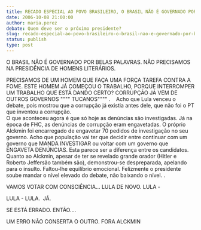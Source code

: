 ```yaml
---
title: RECADO ESPECIAL AO POVO BRASILEIRO, O BRASIL NÃO É GOVERNADO POR BELAS PALAVRAS...
date: 2006-10-08 21:00:00
author: maria.perez
debate: Quem deve ser o próximo presidente?
slug: recado-especial-ao-povo-brasileiro-o-brasil-nao-e-governado-por-belas-palavras
status: publish 
type: post
---
```


O BRASIL NÃO É GOVERNADO POR BELAS PALAVRAS. NÃO PRECISAMOS NA PRESIDÊNCIA DE HOMENS LITERÁRIOS.


PRECISAMOS DE UM HOMEM QUE FAÇA UMA FORÇA TAREFA CONTRA A FOME. ESTE HOMEM JÁ COMEÇOU O TRABALHO, PORQUE INTERROMPER UM TRABALHO QUE ESTÁ DANDO CERTO? CORRUPÇÃO JÁ VEM DE OUTROS GOVERNOS """" TUCANOS"""" .    Acho que Lula venceu o debate, pois mostrou que a corrupção já existia antes dele, que não foi o PT que inventou a corrupção.  
O que aconteceu agora é que só hoje as denúncias são investigadas. Já na época de FHC, as denúncias de corrupção eram engavetadas. O próprio Alckmin foi encarregado de engavetar 70 pedidos de investigação no seu governo. Acho que população vai ter que decidir entre continuar com um governo que MANDA INVESTIGAR ou voltar com um governo que ENGAVETA DENÚNCIAS. Esta parece ser a diferença entre os candidatos. Quanto ao Alckmin, apesar de ter se revelado grande orador (Hitler e Roberto Jeffersão também são), demonstrou-se despreparada, apelando para o insulto. Faltou-lhe equilíbrio emocional. Felizmente o presidente soube mandar o nível elevado do debate, não baixando o nível. .


VAMOS VOTAR COM CONSCIÊNCIA... LULA DE NOVO. LULA -


LULA - LULA.  JÁ.


SE ESTÁ ERRADO. ENTÃO....


UM ERRO NÃO CONSERTA O OUTRO. FORA ALCKMIN   


